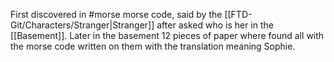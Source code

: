 First discovered in #morse morse code, said by the [[FTD-Git/Characters/Stranger|Stranger]] after asked who is her in the [[Basement]]. 
Later in the basement 12 pieces of paper where found all with the morse code written on them with the translation meaning Sophie.

